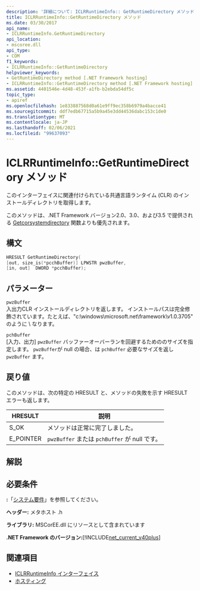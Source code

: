 ```yaml
---
description: '詳細について: ICLRRuntimeInfo:: GetRuntimeDirectory メソッド'
title: ICLRRuntimeInfo::GetRuntimeDirectory メソッド
ms.date: 03/30/2017
api_name:
- ICLRRuntimeInfo.GetRuntimeDirectory
api_location:
- mscoree.dll
api_type:
- COM
f1_keywords:
- ICLRRuntimeInfo::GetRuntimeDirectory
helpviewer_keywords:
- GetRuntimeDirectory method [.NET Framework hosting]
- ICLRRuntimeInfo::GetRuntimeDirectory method [.NET Framework hosting]
ms.assetid: 4401546e-4d48-453f-a1fb-b2ebda54df5c
topic_type:
- apiref
ms.openlocfilehash: 1e833887568d0a61e9ff9ec358b6979a4bacce41
ms.sourcegitcommit: ddf7edb67715a5b9a45e3dd44536dabc153c1de0
ms.translationtype: MT
ms.contentlocale: ja-JP
ms.lasthandoff: 02/06/2021
ms.locfileid: "99637093"
---
```

# <a name="iclrruntimeinfogetruntimedirectory-method"></a>ICLRRuntimeInfo::GetRuntimeDirectory メソッド

このインターフェイスに関連付けられている共通言語ランタイム (CLR) のインストールディレクトリを取得します。  
  
 このメソッドは、.NET Framework バージョン2.0、3.0、および3.5 で提供される [Getcorsystemdirectory](getcorsystemdirectory-function.md) 関数よりも優先されます。  
  
## <a name="syntax"></a>構文  
  
```cpp  
HRESULT GetRuntimeDirectory(  
[out, size_is(*pcchBuffer)] LPWSTR pwzBuffer,  
[in, out]  DWORD *pcchBuffer);  
```  
  
## <a name="parameters"></a>パラメーター  

 `pwzBuffer`  
 入出力CLR インストールディレクトリを返します。 インストールパスは完全修飾されています。たとえば、"c:\windows\microsoft.net\framework\v1.0.3705" のように \\ なります。  
  
 `pchBuffer`  
 [入力、出力] `pwzBuffer` バッファーオーバーランを回避するためののサイズを指定します。 `pwzBuffer`が null の場合、は `pchBuffer` 必要なサイズを返し `pwzBuffer` ます。  
  
## <a name="return-value"></a>戻り値  

 このメソッドは、次の特定の HRESULT と、メソッドの失敗を示す HRESULT エラーも返します。  
  
|HRESULT|説明|  
|-------------|-----------------|  
|S_OK|メソッドは正常に完了しました。|  
|E_POINTER|`pwzBuffer` または `pchBuffer` が null です。|  
  
## <a name="remarks"></a>解説  
  
## <a name="requirements"></a>必要条件  

 **:**「[システム要件](../../get-started/system-requirements.md)」を参照してください。  
  
 **ヘッダー:** メタホスト .h  
  
 **ライブラリ:** MSCorEE.dll にリソースとして含まれています  
  
 **.NET Framework のバージョン:**[!INCLUDE[net_current_v40plus](../../../../includes/net-current-v40plus-md.md)]  
  
## <a name="see-also"></a>関連項目

- [ICLRRuntimeInfo インターフェイス](iclrruntimeinfo-interface.md)
- [ホスティング](index.md)
